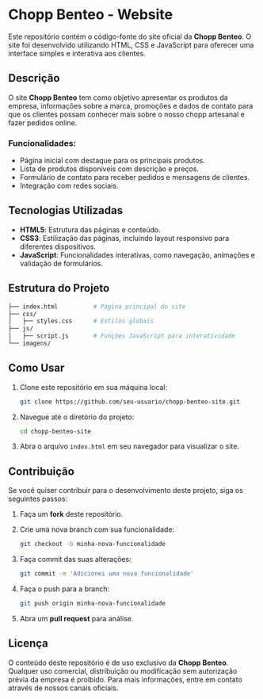 # Chopp Benteo - Website

Este repositório contém o código-fonte do site oficial da **Chopp Benteo**. O site foi desenvolvido utilizando HTML, CSS e JavaScript para oferecer uma interface simples e interativa aos clientes.

## Descrição

O site **Chopp Benteo** tem como objetivo apresentar os produtos da empresa, informações sobre a marca, promoções e dados de contato para que os clientes possam conhecer mais sobre o nosso chopp artesanal e fazer pedidos online.

### Funcionalidades:

- Página inicial com destaque para os principais produtos.
- Lista de produtos disponíveis com descrição e preços.
- Formulário de contato para receber pedidos e mensagens de clientes.
- Integração com redes sociais.

## Tecnologias Utilizadas

- **HTML5**: Estrutura das páginas e conteúdo.
- **CSS3**: Estilização das páginas, incluindo layout responsivo para diferentes dispositivos.
- **JavaScript**: Funcionalidades interativas, como navegação, animações e validação de formulários.

## Estrutura do Projeto

```bash
├── index.html          # Página principal do site
├── css/
│   ├── styles.css      # Estilos globais
├── js/
│   ├── script.js       # Funções JavaScript para interatividade
└── imagens/
```


## Como Usar

1. Clone este repositório em sua máquina local:

    ```bash
    git clone https://github.com/seu-usuario/chopp-benteo-site.git
    ```

2. Navegue até o diretório do projeto:

    ```bash
    cd chopp-benteo-site
    ```

3. Abra o arquivo `index.html` em seu navegador para visualizar o site.

## Contribuição

Se você quiser contribuir para o desenvolvimento deste projeto, siga os seguintes passos:

1. Faça um **fork** deste repositório.
2. Crie uma nova branch com sua funcionalidade:

    ```bash
    git checkout -b minha-nova-funcionalidade
    ```

3. Faça commit das suas alterações:

    ```bash
    git commit -m 'Adicionei uma nova funcionalidade'
    ```

4. Faça o push para a branch:

    ```bash
    git push origin minha-nova-funcionalidade
    ```

5. Abra um **pull request** para análise.

## Licença

O conteúdo deste repositório é de uso exclusivo da **Chopp Benteo**. Qualquer uso comercial, distribuição ou modificação sem autorização prévia da empresa é proibido. Para mais informações, entre em contato através de nossos canais oficiais.
